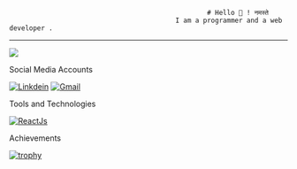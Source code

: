                                                       # Hello 👋 ! नमस्ते 
                                              I am a programmer and a web developer .
---------------------------------------------------------------------------------------------------------------------------------------------

![](https://komarev.com/ghpvc/?username=harshgaud&label=PROFILE+VIEWS)


Social Media Accounts 

[![Linkdein](https://github.com/harshgaud/harshgaud/assets/115565374/25d9578e-4f37-4ba7-a39d-afcee660e9e1 "My Linkedin Profile")](https://www.linkedin.com/in/harsh-kumar-b3410b169/)
[![Gmail](https://github.com/harshgaud/harshgaud/assets/115565374/a4c6799c-c51e-401f-b08e-1e614fa3853e "haa mera gmail")](https://mail.google.com/mail/u/0/?tab=rm&ogbl#inbox)

Tools and Technologies 

[![ReactJs]()](https://react.dev/learn)


Achievements 










[![trophy](https://github-profile-trophy.vercel.app/?username=ryo-ma)](https://github.com/ryo-ma/github-profile-trophy)
